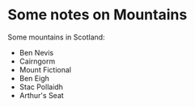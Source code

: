Some notes on Mountains
=======================

Some mountains in Scotland:

* Ben Nevis
* Cairngorm
* Mount Fictional
* Ben Eigh
* Stac Pollaidh
* Arthur's Seat
